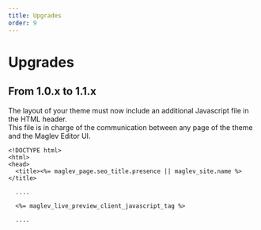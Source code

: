 ```yaml
---
title: Upgrades
order: 9
---
```


# Upgrades

## From 1.0.x to 1.1.x

The layout of your theme must now include an additional Javascript file in the HTML header.\
This file is in charge of the communication between any page of the theme and the Maglev Editor UI.

```erb
<!DOCTYPE html>
<html>
<head>
  <title><%= maglev_page.seo_title.presence || maglev_site.name %></title>

  ....

  <%= maglev_live_preview_client_javascript_tag %>

  ....
```

